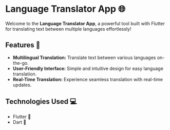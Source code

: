 # Language Translator App 🌐

Welcome to the **Language Translator App**, a powerful tool built with Flutter for translating text between multiple languages effortlessly!

## Features 🚀

- **Multilingual Translation:** Translate text between various languages on-the-go.
- **User-Friendly Interface:** Simple and intuitive design for easy language translation.
- **Real-Time Translation:** Experience seamless translation with real-time updates.

## Technologies Used 💻

- Flutter 📱
- Dart 🎯
